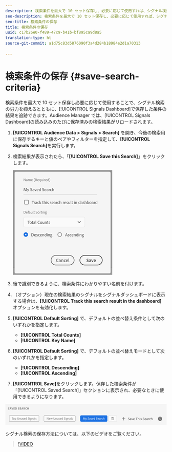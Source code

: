 ```yaml
---
description: 検索条件を最大で 10 セット保存し、必要に応じて使用すれば、シグナル検索の労力を抑えるとともに、ダッシュボードで保存した条件の結果を追跡できます。Audience Manager では、ダッシュボードの読み込みのたびに保存済みの検索結果がリロードされます。
seo-description: 検索条件を最大で 10 セット保存し、必要に応じて使用すれば、シグナル検索の労力を抑えるとともに、ダッシュボードで保存した条件の結果を追跡できます。Audience Manager では、ダッシュボードの読み込みのたびに保存済みの検索結果がリロードされます。
seo-title: 検索条件の保存
title: 検索条件の保存
uuid: c17b26e0-f489-47c9-b41b-bf895ca9d8a5
translation-type: ht
source-git-commit: a1d75c83d5876090f3a4d284b18984e2d1a70313

---
```



# 検索条件の保存 {#save-search-criteria}

検索条件を最大で 10 セット保存し必要に応じて使用することで、シグナル検索の労力を抑えるとともに、[!UICONTROL Signals Dashboard]で保存した条件の結果を追跡できます。Audience Manager では、[!UICONTROL Signals Dashboard]の読み込みのたびに保存済みの検索結果がリロードされます。

1. **[!UICONTROL Audience Data > Signals > Search]** を開き、今後の検索用に保存するキーと値のペアやフィルターを指定して、**[!UICONTROL Signals Search]**&#x200B;を実行します。
1. 検索結果が表示されたら、「**[!UICONTROL Save this Search]**」をクリックします。

   ![手順の結果](assets/save-search-criteria.png)
1. 後で識別できるように、検索条件にわかりやすい名前を付けます。
1. （オプション）現在の検索結果のシグナルをシグナルダッシュボードに表示する場合は、**[!UICONTROL Track this search result in the dashboard]** オプションを有効化します。
1. **[!UICONTROL Default Sorting]** で、デフォルトの並べ替え条件として次のいずれかを指定します。
   * **[!UICONTROL Total Counts]**
   * **[!UICONTROL Key Name]**
1. **[!UICONTROL Default Sorting]** で、デフォルトの並べ替えモードとして次のいずれかを指定します。
   * **[!UICONTROL Descending]**
   * **[!UICONTROL Ascending]**
1. **[!UICONTROL Save]**&#x200B;をクリックします。保存した検索条件が「[!UICONTROL Saved Search]」セクションに表示され、必要なときに使用できるようになります。

![保存済みの検索](assets/saved-search.png)

シグナル検索の保存方法については、以下のビデオをご覧ください。

>[!VIDEO](https://video.tv.adobe.com/v/25147/?captions=jpn)
